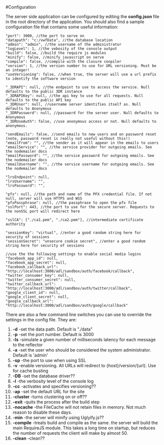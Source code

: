 #Configuration

The server side application can be configured by editing the **config.json** file in the root directory of the application. You should also find a sample configuration file that contains some useful information:


    "port": 3000, //the port to serve on
    "datapath": "c:/vwfData", //the database location
    "admin": "admin", //the username of the administrator
    "logLevel": 1, //the vebosity of the console output
    "build": false, //build the require js modules
    "minify": false, //minify javascript on serve
    "compile": false, //compile with the closure conpiler
    "version": 1, //the version number to use for URL versioning. Must be an integer!
    "useVersioning": false, //when true, the server will use a url prefix to identify the software version

    "_3DRAPI": null, //the endpoint to use to access the service. Null defaults to the public 3DR instance
    "_3DRAPIKey": null, //the api key to use for all requests. Null defaults to the public API key
    "_3DRUser": null, //username server identifies itself as. Null defaults to Anonymous
    "_3DRPassword": null, //password for the server user. Null defaults to Anonymous
    "_3DRUseAuth": false, //use anonymous access or not. Null defaults to anonymous.

    "sendEmails": false, //send emails to new users and on password reset (note, password reset is really not useful without this!) 
    "emailFrom": "", //the sender as it will appear in the emails to users
    "emailService": "", //the service provider for outgoing emails. See the nodemailer docs
    "emailPassword": "", //the service password for outgoing emails. See the nodemailer docs
    "emailUsername": "", //the service username for outgoing emails. See the nodemailer docs

    "lrsEndpoint": null,
    "lrsUsername": "",
    "lrsPassword": "",

    "pfx": null, //the path and name of the PFX credential file. If not null, server will use HTTPS and WSS
    "pfxPassphrase": null, //the passphrase to open the pfx file
    "sslPort": 443, //the port to use for the secure server. Requests to the nonSSL port will redirect here

    "sslCA": ["./ca1.pem", "./ca2.pem"], //intermediate certificate authority

    "sessionKey": "virtual", //enter a good random string here for security of sessions
    "sessionSecret": "unsecure cookie secret", //enter a good random string here for security of sessions

    //use the the following settings to enable social media logins
    "facebook_app_id": null,
    "facebook_app_secret": null,
    "facebook_callback_url": "http://localhost:3000/adl/sandbox/auth/facebook/callback",
    "twitter_consumer_key": null,
    "twitter_consumer_secret": null,
    "twitter_callback_url": "http://localhost:3000/adl/sandbox/auth/twitter/callback",
    "google_client_id": null,
    "google_client_secret": null,
    "google_callback_url": "http://localhost:3000/adl/sandbox/auth/google/callback"

There are also a few command line switches you can use to override the settings in the config file. They are:

1. **-d**  -set the data path. Default is "./data"
1. **-p**  -set the port number. Default is 3000
1. **-ls** -simulate a given number of milliseconds latency for each message to the reflector
1. **-a**  -set the user who should be considered the system administrator. Default is 'admin'
1. **-sp** -the port to use when using SSL
1. **-v**  -enable versioning. All URLs will redirect to {host}/version/{url}. Use for cache busting
1. **-DB** -set the database driver??
1. **-l**  -the verbosity level of the console log
1. **-cc** -activates and specifies versioning??
1. **-ap** -set the default URL for the site
1. **-cluster**  -turns clustering on or off??
1. **-exit**     -quits the process after the build step
1. **-nocache**  -the FileCache will not retain files in memory. Not much reason to disable these days.
1. **-min**      -the server will minify using Uglyify.js??
1. **-compile**  -treats build and compile as the same. the server will build the main RequireJS module. This takes a long time on startup, but reduces the number of requests the client will make by almost 50.
1. **-clean**    -clean??
